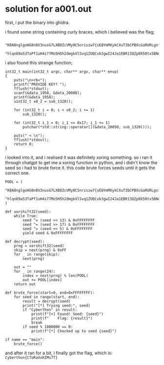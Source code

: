 # solution for a001.out
first, i put the binary into ghidra. 

i found some string containing curly braces, which i believed was the flag;
```
    "K0A8nglgoHG0n8V3nusG7LXBOZcVMy0C5nriszw7{sEQYmMXykCXuT3bCPBXcGaRURLgxfFxksEEoHhImgAvpa2wXJyiUoVCuaP9wMJQp9EzY4HRHZBvDkEaQOYIRF}"
    "hlqn69a53TaPf1uH4s77Mo5H5h2dmgkXlSvq1ZUQCvb3gwI24Ja1EBR13QZp0X50tx5BNq3gWz5e9NMScEje9o8LJmG3rFVYnKQkiqzXdeCyL3RQZXr24FQFTuZeIWSoE"
```

i also found this strange function; 
```
int32_t main(int32_t argc, char** argv, char** envp)
{
    puts("\n>rb<");
    printf("PROVIDE KEY? ");
    fflush(*stdout);
    scanf(&data_1950, &data_20008);
    printf(&data_1958);
    uint32_t x0_2 = sub_1320();
    
    for (int32_t i = 0; i < x0_2; i += 1)
        sub_1320();
    
    for (int32_t i_1 = 0; i_1 <= 0x17; i_1 += 1)
        putchar(*std::string::operator[](&data_20050, sub_1320()));
    
    puts(" < \n");
    fflush(*stdout);
    return 0;
}
```

i looked into it, and i realised it was definitely xoring something. so i ran it through chatgpt to get me a xoring function in python, and i didn't know the seed so i had to brute force it. this code brute forces seeds until it gets the correct one.

```
POOL = (
    "K0A8nglgoHG0n8V3nusG7LXBOZcVMy0C5nriszw7{sEQYmMXykCXuT3bCPBXcGaRURLgxfFxksEEoHhImgAvpa2wXJyiUoVCuaP9wMJQp9EzY4HRHZBvDkEaQOYIRF}"
    "hlqn69a53TaPf1uH4s77Mo5H5h2dmgkXlSvq1ZUQCvb3gwI24Ja1EBR13QZp0X50tx5BNq3gWz5e9NMScEje9o8LJmG3rFVYnKQkiqzXdeCyL3RQZXr24FQFTuZeIWSoE"
)

def xorshift32(seed):
    while True:
        seed ^= (seed << 13) & 0xFFFFFFFF
        seed ^= (seed >> 17) & 0xFFFFFFFF
        seed ^= (seed << 5) & 0xFFFFFFFF
        yield seed & 0xFFFFFFFF

def decrypt(seed):
    prng = xorshift32(seed)
    skip = next(prng) & 0xFF
    for _ in range(skip):
        next(prng)

    out = ""
    for _ in range(24):
        index = next(prng) % len(POOL)
        out += POOL[index]
    return out

def brute_force(start=0, end=0xFFFFFFFF):
    for seed in range(start, end):
        result = decrypt(seed)
        print("[*] Trying seed:", seed)
        if "Cyberthon" in result:
            print(f"[+] Found! Seed: {seed}")
            print(f"    Flag: {result}")
            break
        if seed % 1000000 == 0:
            print(f"[*] Checked up to seed {seed}")

if name == "main":
    brute_force()
```

and after it ran for a bit, i finally got the flag, which is:
```Cyberthon{C7oRaXxKIMs7T}```